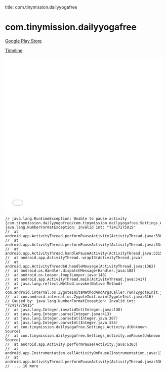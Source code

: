 title: com.tinymission.dailyyogafree

# com.tinymission.dailyyogafree

[Google Play Store](https://play.google.com/store/apps/details?id=com.tinymission.dailyyogafree)

[Timeline](./vis-timeline.html)

<iframe src="./vis-timeline.html" width="100%" height="500px" style="border:none;"></iframe>

```
// java.lang.RuntimeException: Unable to pause activity {com.tinymission.dailyyogafree/com.tinymission.dailyyogafree.Settings_Activity}: java.lang.NumberFormatException: Invalid int: "72417275815"
// 	at android.app.ActivityThread.performPauseActivity(ActivityThread.java:3381)
// 	at android.app.ActivityThread.performPauseActivity(ActivityThread.java:3340)
// 	at android.app.ActivityThread.handlePauseActivity(ActivityThread.java:3315)
// 	at android.app.ActivityThread.-wrap13(ActivityThread.java)
// 	at android.app.ActivityThread$H.handleMessage(ActivityThread.java:1362)
// 	at android.os.Handler.dispatchMessage(Handler.java:102)
// 	at android.os.Looper.loop(Looper.java:148)
// 	at android.app.ActivityThread.main(ActivityThread.java:5417)
// 	at java.lang.reflect.Method.invoke(Native Method)
// 	at com.android.internal.os.ZygoteInit$MethodAndArgsCaller.run(ZygoteInit.java:726)
// 	at com.android.internal.os.ZygoteInit.main(ZygoteInit.java:616)
// Caused by: java.lang.NumberFormatException: Invalid int: "72417275815"
// 	at java.lang.Integer.invalidInt(Integer.java:138)
// 	at java.lang.Integer.parse(Integer.java:413)
// 	at java.lang.Integer.parseInt(Integer.java:367)
// 	at java.lang.Integer.parseInt(Integer.java:334)
// 	at com.tinymission.dailyyogafree.Settings_Activity.d(Unknown Source)
// 	at com.tinymission.dailyyogafree.Settings_Activity.onPause(Unknown Source)
// 	at android.app.Activity.performPause(Activity.java:6363)
// 	at android.app.Instrumentation.callActivityOnPause(Instrumentation.java:1311)
// 	at android.app.ActivityThread.performPauseActivity(ActivityThread.java:3367)
// 	... 10 more

```



